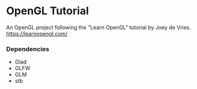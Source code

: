 # OpenGL Tutorial
An OpenGL project following the "Learn OpenGL" tutorial by Joey de Vries.<br/>
https://learnopengl.com/
### Dependencies
- Glad
- GLFW
- GLM
- stb
